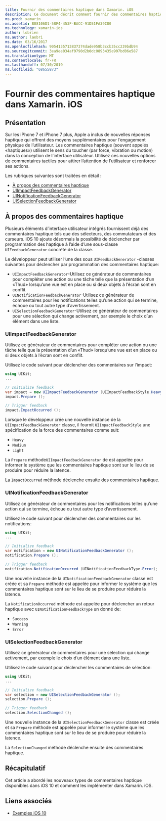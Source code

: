 ```yaml
---
title: Fournir des commentaires haptique dans Xamarin. iOS
description: Ce document décrit comment fournir des commentaires haptique dans une application Xamarin. iOS. Il aborde UIImpactFeedbackGenerator, UINotificationFeedbackGenerator et UISelectionFeedbackGenerator.
ms.prod: xamarin
ms.assetid: 888106D1-58F4-453F-BACC-91D51FA39C80
ms.technology: xamarin-ios
author: lobrien
ms.author: laobri
ms.date: 03/16/2017
ms.openlocfilehash: 9054135713837374dade958b3ccb35cc239bdb94
ms.sourcegitcommit: 3ea9ee034af9790d2b0dc0893435e997bd06e587
ms.translationtype: MT
ms.contentlocale: fr-FR
ms.lasthandoff: 07/30/2019
ms.locfileid: "68655873"
---
```

# <a name="providing-haptic-feedback-in-xamarinios"></a>Fournir des commentaires haptique dans Xamarin. iOS

<a name="Overview" />

## <a name="overview"></a>Présentation

Sur les iPhone 7 et iPhone 7 plus, Apple a inclus de nouvelles réponses haptique qui offrent des moyens supplémentaires pour l’engagement physique de l’utilisateur. Les commentaires haptique (souvent appelés «haptiques») utilisent le sens du toucher (par force, vibration ou motion) dans la conception de l’interface utilisateur. Utilisez ces nouvelles options de commentaires tactiles pour attirer l’attention de l’utilisateur et renforcer ses actions.

Les rubriques suivantes sont traitées en détail :

- [À propos des commentaires haptique](#About-Haptic-Feedback)
- [UIImpactFeedbackGenerator](#UIImpactFeedbackGenerator)
- [UINotificationFeedbackGenerator](#UINotificationFeedbackGenerator)
- [UISelectionFeedbackGenerator](#UISelectionFeedbackGenerator)

<a name="About-Haptic-Feedback" />

## <a name="about-haptic-feedback"></a>À propos des commentaires haptique

Plusieurs éléments d’interface utilisateur intégrés fournissent déjà des commentaires haptique tels que des sélecteurs, des commutateurs et des curseurs. iOS 10 ajoute désormais la possibilité de déclencher par programmation des haptique à l’aide d’une sous-classe `UIFeedbackGenerator` concrète de la classe.

Le développeur peut utiliser l’une des sous `UIFeedbackGenerator` -classes suivantes pour déclencher par programmation des commentaires haptique:

- `UIImpactFeedbackGenerator`-Utilisez ce générateur de commentaires pour compléter une action ou une tâche telle que la présentation d’un «Thud» lorsqu’une vue est en place ou si deux objets à l’écran sont en conflit.
- `UINotificationFeedbackGenerator`-Utilisez ce générateur de commentaires pour les notifications telles qu’une action qui se termine, échoue ou tout autre type d’avertissement.
- `UISelectionFeedbackGenerator`-Utilisez ce générateur de commentaires pour une sélection qui change activement, par exemple le choix d’un élément dans une liste.

<a name="UIImpactFeedbackGenerator" />

### <a name="uiimpactfeedbackgenerator"></a>UIImpactFeedbackGenerator

Utilisez ce générateur de commentaires pour compléter une action ou une tâche telle que la présentation d’un «Thud» lorsqu’une vue est en place ou si deux objets à l’écran sont en conflit.

Utilisez le code suivant pour déclencher des commentaires sur l’impact:

```csharp
using UIKit;
...

// Initialize feedback
var impact = new UIImpactFeedbackGenerator (UIImpactFeedbackStyle.Heavy);
impact.Prepare ();

// Trigger feedback
impact.ImpactOccurred ();
```

Lorsque le développeur crée une nouvelle instance de la `UIImpactFeedbackGenerator` classe, il fournit `UIImpactFeedbackStyle` une spécification de la force des commentaires comme suit:

- `Heavy`
- `Medium`
- `Light`

La `Prepare` méthode`UIImpactFeedbackGenerator` de est appelée pour informer le système que les commentaires haptique sont sur le lieu de se produire pour réduire la latence.

La `ImpactOccurred` méthode déclenche ensuite des commentaires haptique.

<a name="UINotificationFeedbackGenerator" />

### <a name="uinotificationfeedbackgenerator"></a>UINotificationFeedbackGenerator

Utilisez ce générateur de commentaires pour les notifications telles qu’une action qui se termine, échoue ou tout autre type d’avertissement.

Utilisez le code suivant pour déclencher des commentaires sur les notifications:

```csharp
using UIKit;
...

// Initialize feedback
var notification = new UINotificationFeedbackGenerator ();
notification.Prepare ();

// Trigger feedback
notification.NotificationOccurred (UINotificationFeedbackType.Error);
```

Une nouvelle instance de la `UINotificationFeedbackGenerator` classe est créée et sa `Prepare` méthode est appelée pour informer le système que les commentaires haptique sont sur le lieu de se produire pour réduire la latence.

La `NotificationOccurred` méthode est appelée pour déclencher un retour haptique avec `UINotificationFeedbackType` un donné de:

- `Success`
- `Warning`
- `Error`

<a name="UISelectionFeedbackGenerator" />

### <a name="uiselectionfeedbackgenerator"></a>UISelectionFeedbackGenerator

Utilisez ce générateur de commentaires pour une sélection qui change activement, par exemple le choix d’un élément dans une liste.

Utilisez le code suivant pour déclencher les commentaires de sélection:

```csharp
using UIKit;
...

// Initialize feedback
var selection = new UISelectionFeedbackGenerator ();
selection.Prepare ();

// Trigger feedback
selection.SelectionChanged ();
```

Une nouvelle instance de la `UISelectionFeedbackGenerator` classe est créée et sa `Prepare` méthode est appelée pour informer le système que les commentaires haptique sont sur le lieu de se produire pour réduire la latence.

La `SelectionChanged` méthode déclenche ensuite des commentaires haptique.

## <a name="summary"></a>Récapitulatif

Cet article a abordé les nouveaux types de commentaires haptique disponibles dans iOS 10 et comment les implémenter dans Xamarin. iOS.

## <a name="related-links"></a>Liens associés

- [Exemples iOS 10](https://docs.microsoft.com/samples/browse/?products=xamarin&term=Xamarin.iOS+iOS10)
